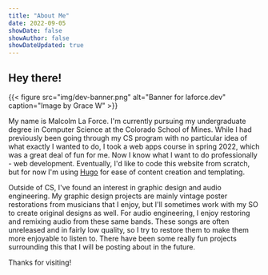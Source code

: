```yaml
---
title: "About Me"
date: 2022-09-05
showDate: false
showAuthor: false
showDateUpdated: true
---
```


## Hey there!

{{< figure
    src="img/dev-banner.png"
    alt="Banner for laforce.dev"
    caption="Image by Grace W"
    >}}

My name is Malcolm La Force. I'm currently pursuing my undergraduate degree in Computer Science at the Colorado School of Mines. While I had previously been going through my CS program with no particular idea of what exactly I wanted to do, I took a web apps course in spring 2022, which was a great deal of fun for me. Now I know what I want to do professionally - web development. Eventually, I'd like to code this website from scratch, but for now I'm using [Hugo](https://gohugo.io/) for ease of content creation and templating.

Outside of CS, I've found an interest in graphic design and audio engineering. My graphic design projects are mainly vintage poster restorations from musicians that I enjoy, but I'll sometimes work with my SO to create original designs as well. For audio engineering, I enjoy restoring and remixing audio from these same bands. These songs are often unreleased and in fairly low quality, so I try to restore them to make them more enjoyable to listen to. There have been some really fun projects surrounding this that I will be posting about in the future.

Thanks for visiting!
